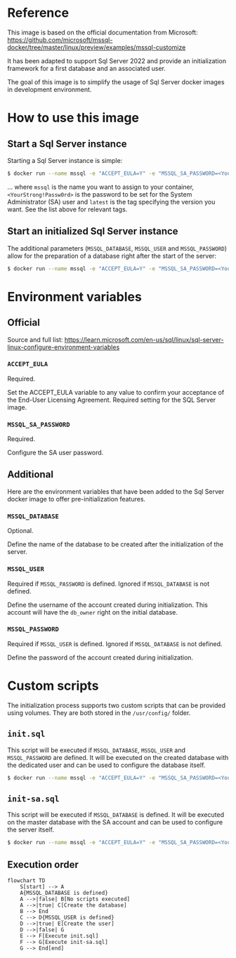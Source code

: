 # Reference

This image is based on the official documentation from Microsoft:
https://github.com/microsoft/mssql-docker/tree/master/linux/preview/examples/mssql-customize

It has been adapted to support Sql Server 2022 and provide an initialization framework for a first database and an associated user.

The goal of this image is to simplify the usage of Sql Server docker images in development environment.

# How to use this image

## Start a Sql Server instance

Starting a Sql Server instance is simple:

```bash
$ docker run --name mssql -e "ACCEPT_EULA=Y" -e "MSSQL_SA_PASSWORD=<YourStrong!Passw0rd>" -p 1433:1433 -d mssql-initialized:latest
```

... where `mssql` is the name you want to assign to your container, `<YourStrong!Passw0rd>` is the password to be set for the System Administrator (SA) user and `latest` is the tag specifying the version you want. See the list above for relevant tags.

## Start an initialized Sql Server instance

The additional parameters (`MSSQL_DATABASE`, `MSSQL_USER` and `MSSQL_PASSWORD`) allow for the preparation of a database right after the start of the server:

```bash
$ docker run --name mssql -e "ACCEPT_EULA=Y" -e "MSSQL_SA_PASSWORD=<YourStrong!Passw0rd>" -e "MSSQL_DATABASE=HelloWorld" -e "MSSQL_USER=hello" -e "MSSQL_PASSWORD=World!Passw0rd" -p 1433:1433 -d mssql-initialized:latest
```

# Environment variables

## Official

Source and full list: https://learn.microsoft.com/en-us/sql/linux/sql-server-linux-configure-environment-variables

### `ACCEPT_EULA`

Required.

Set the ACCEPT_EULA variable to any value to confirm your acceptance of the End-User Licensing Agreement. Required setting for the SQL Server image.

### `MSSQL_SA_PASSWORD`

Required.

Configure the SA user password.

## Additional

Here are the environment variables that have been added to the Sql Server docker image to offer pre-initialization features.

### `MSSQL_DATABASE`

Optional.

Define the name of the database to be created after the initialization of the server.

### `MSSQL_USER`

Required if `MSSQL_PASSWORD` is defined. Ignored if `MSSQL_DATABASE` is not defined.

Define the username of the account created during initialization. This account will have the `db_owner` right on the initial database.

### `MSSQL_PASSWORD`

Required if `MSSQL_USER` is defined. Ignored if `MSSQL_DATABASE` is not defined.

Define the password of the account created during initialization.

# Custom scripts

The initialization process supports two custom scripts that can be provided using volumes.
They are both stored in the `/usr/config/` folder.

## `init.sql`

This script will be executed if `MSSQL_DATABASE`, `MSSQL_USER` and `MSSQL_PASSWORD` are defined. It will be executed on the created database with the dedicated user and can be used to configure the database itself.

```bash
$ docker run --name mssql -e "ACCEPT_EULA=Y" -e "MSSQL_SA_PASSWORD=<YourStrong!Passw0rd>" -e "MSSQL_DATABASE=HelloWorld" -e "MSSQL_USER=hello" -e "MSSQL_PASSWORD=World!Passw0rd" -v local-init.sql:/usr/config/init.sql:ro -p 1433:1433 -d mssql-initialized:latest
```

## `init-sa.sql`

This script will be executed if `MSSQL_DATABASE` is defined. It will be executed on the master database with the SA account and can be used to configure the server itself.

```bash
$ docker run --name mssql -e "ACCEPT_EULA=Y" -e "MSSQL_SA_PASSWORD=<YourStrong!Passw0rd>" -e "MSSQL_DATABASE=HelloWorld" -e "MSSQL_USER=hello" -e "MSSQL_PASSWORD=World!Passw0rd" -v local-init-sa.sql:/usr/config/init-sa.sql:ro -p 1433:1433 -d mssql-initialized:latest
```

## Execution order

```mermaid
flowchart TD
    S[start] --> A
    A{MSSQL_DATABASE is defined}
    A -->|false| B[No scripts executed]
    A -->|true| C[Create the database]
    B --> End
    C --> D{MSSQL_USER is defined}
    D -->|true| E[Create the user]
    D -->|false| G
    E --> F[Execute init.sql]
    F --> G[Execute init-sa.sql]
    G --> End[end]
```
